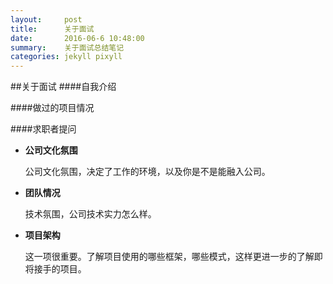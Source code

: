 ```yaml
---
layout:     post
title:      关于面试
date:       2016-06-6 10:48:00
summary:    关于面试总结笔记
categories: jekyll pixyll
---
```


##关于面试
####自我介绍


####做过的项目情况

####求职者提问

* **公司文化氛围**

	公司文化氛围，决定了工作的环境，以及你是不是能融入公司。

* **团队情况**
	
	技术氛围，公司技术实力怎么样。

* **项目架构**

	这一项很重要。了解项目使用的哪些框架，哪些模式，这样更进一步的了解即将接手的项目。